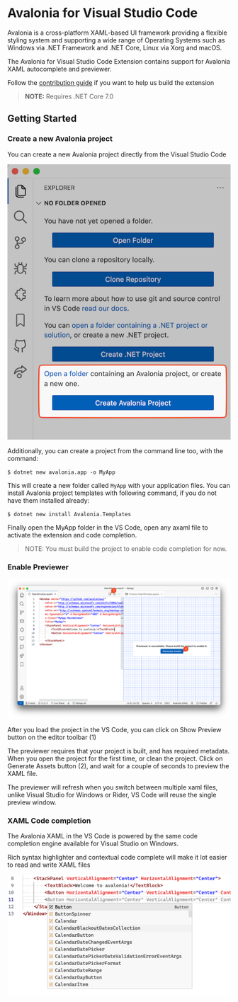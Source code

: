 # Avalonia for Visual Studio Code

Avalonia is a cross-platform XAML-based UI framework providing a flexible styling system and supporting a wide range of Operating Systems such as Windows via .NET Framework and .NET Core, Linux via Xorg and macOS.

The Avalonia for Visual Studio Code Extension contains support for Avalonia XAML autocomplete and previewer.

Follow the [contribution guide](CONTRIBUTING.md) if you want to help us build the extension

> **NOTE:** Requires .NET Core 7.0

## Getting Started

### Create a new Avalonia project

You can create a new Avalonia project directly from the Visual Studio Code

![New Project](https://raw.githubusercontent.com/AvaloniaUI/AvaloniaVSCode/main/media/NewProject.png)

Additionally, you can create a project from the command line too, with the command:

    $ dotnet new avalonia.app -o MyApp

This will create a new folder called `MyApp` with your application files. You can install Avalonia project templates with following command, if you do not have them installed already:

    $ dotnet new install Avalonia.Templates

Finally open the MyApp folder in the VS Code, open any axaml file to activate the extension and code completion.

> NOTE: You must build the project to enable code completion for now.

### Enable Previewer

![Previewer](https://raw.githubusercontent.com/AvaloniaUI/AvaloniaVSCode/main/media/PreviewerRM.png)

After you load the project in the VS Code, you can click on Show Preview button on the editor toolbar (1)

The previewer requires that your project is built, and has required metadata. When you open the project for the first time, or clean the project. Click on Generate Assets button (2), and wait for a couple of seconds to preview the XAML file.

The previewer will refresh when you switch between multiple xaml files, unlike Visual Studio for Windows or Rider, VS Code will reuse the single preview window.

### XAML Code completion

The Avalonia XAML in the VS Code is powered by the same code completion engine available for Visual Studio on Windows.

Rich syntax highlighter and contextual code complete will make it lot easier to read and write XAML files

![Code completion](https://raw.githubusercontent.com/AvaloniaUI/AvaloniaVSCode/main/media/AutoCompleteRM.png)